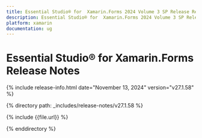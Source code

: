 ```yaml
---
title: Essential Studio® for  Xamarin.Forms 2024 Volume 3 SP Release Release Notes  
description: Essential Studio® for  Xamarin.Forms 2024 Volume 3 SP Release Release Notes  
platform: xamarin
documentation: ug
---
```


# Essential Studio® for  Xamarin.Forms  Release Notes  

{% include release-info.html date="November 13, 2024"  version="v27.1.58" %} 

{% directory path: _includes/release-notes/v27.1.58 %}

{% include {{file.url}} %}

{% enddirectory %}